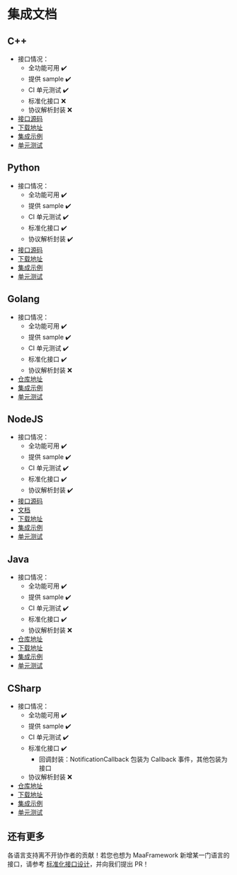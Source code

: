 # 集成文档

## C++

- 接口情况：
  - 全功能可用 ✔️
  - 提供 sample ✔️
  - CI 单元测试 ✔️
  - 标准化接口 ❌
  - 协议解析封装 ❌
- [接口源码](https://github.com/MaaXYZ/MaaFramework/tree/main/include)
- [下载地址](https://github.com/MaaXYZ/MaaFramework/releases)
- [集成示例](https://github.com/MaaXYZ/MaaFramework/blob/main/sample/cpp)
- [单元测试](https://github.com/MaaXYZ/MaaFramework/tree/main/test)

## Python

- 接口情况：
  - 全功能可用 ✔️
  - 提供 sample ✔️
  - CI 单元测试 ✔️
  - 标准化接口 ✔️
  - 协议解析封装 ✔️
- [接口源码](https://github.com/MaaXYZ/MaaFramework/tree/main/source/binding/Python)
- [下载地址](https://pypi.org/project/MaaFw/)
- [集成示例](https://github.com/MaaXYZ/MaaFramework/tree/main/sample/python)
- [单元测试](https://github.com/MaaXYZ/MaaFramework/tree/main/test/python)

## Golang

- 接口情况：
  - 全功能可用 ✔️
  - 提供 sample ✔️
  - CI 单元测试 ✔️
  - 标准化接口 ✔️
  - 协议解析封装 ❌
- [仓库地址](https://github.com/MaaXYZ/maa-framework-go)
- [集成示例](https://github.com/MaaXYZ/maa-framework-go/tree/main/examples)
- [单元测试](https://github.com/MaaXYZ/maa-framework-go/tree/main/test)

## NodeJS

- 接口情况：
  - 全功能可用 ✔️
  - 提供 sample ✔️
  - CI 单元测试 ✔️
  - 标准化接口 ✔️
  - 协议解析封装 ✔️
- [接口源码](../../source/binding/NodeJS)
- [文档](./NodeJS/J1.1-快速开始.md)
- [下载地址](https://npmjs.com/@maaxyz/maa-node)
- [集成示例](https://github.com/MaaXYZ/MaaFramework/tree/main/sample/nodejs)
- [单元测试](https://github.com/MaaXYZ/MaaFramework/tree/main/test/nodejs)

## Java

- 接口情况：
  - 全功能可用 ✔️
  - 提供 sample ✔️
  - CI 单元测试 ✔️
  - 标准化接口 ✔️
  - 协议解析封装 ❌
- [仓库地址](https://github.com/hanhuoer/maa-framework-java)
- [下载地址](https://central.sonatype.com/namespace/io.github.hanhuoer)
- [集成示例](https://github.com/hanhuoer/maa-framework-java/blob/main/maa-sample/README.md)
- [单元测试](https://github.com/hanhuoer/maa-framework-java/blob/main/maa-core/src/test)

## CSharp

- 接口情况：
  - 全功能可用 ✔️
  - 提供 sample ✔️
  - CI 单元测试 ✔️
  - 标准化接口 ✔️
    - 回调封装：NotificationCallback 包装为 Callback 事件，其他包装为接口
  - 协议解析封装 ❌
- [仓库地址](https://github.com/MaaXYZ/MaaFramework.Binding.CSharp)
- [下载地址](https://www.nuget.org/packages/Maa.Framework)
- [集成示例](https://github.com/MaaXYZ/MaaFramework/tree/main/sample/csharp)
- [单元测试](https://github.com/MaaXYZ/MaaFramework.Binding.CSharp/tree/main/src/MaaFramework.Binding.UnitTests)

## 还有更多

各语言支持离不开协作者的贡献！若您也想为 MaaFramework 新增某一门语言的接口，请参考 [标准化接口设计](4.2-标准化接口设计.md)，并向我们提出 PR！
